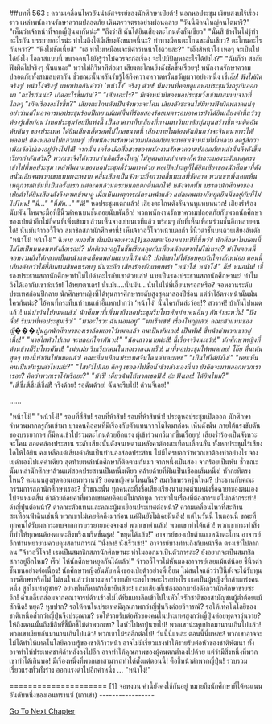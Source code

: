##บทที่ 563 : ความเคลื่อนไหวอันน่าอัศจรรย์ของนักศึกษาเป่ยต้า!
นอกหอประชุม
เงียบสงบไร้เรื่องราว
เหล่าพนักงานรักษาความปลอดภัย เดินตรวจตราอย่างผ่อนคลาย
"วันนี้มีคนใหญ่คนโตมารึ?"
"เห็นว่าเจ้าหน้าที่จากญี่ปุ่นมากันน่ะ"
"ถึงว่าสิ ฉันได้ยินเสียงตะโกนดังลั่นเชียว"
"นั่นสิ ข้างในไม่รู้ทำอะไรกัน บรรยายอะไรน่ะ ทำไมถึงได้มีเสียงดังขนาดนี้นะ? ท่าทางมีคนตะโกนซะลั่นเชียว? ตะโกนอะไรกันหว่า?"
"ฟังไม่ชัดเนี่ยสิ"
"เอ๋ ทำไมเหมือนจะมีคำว่าหน้าโง่ด้วยล่ะ?"
"เอ็งสิหน้าโง่ เหอๆ จะเป็นไปได้ยังไง โอกาสแบบนี้ ขนาดคนโง่ยังรู้ว่าไม่ควรจะก่อเรื่อง จะไปมีปัญหาอะไรได้ยังไง?"
"ฉันก็ว่า สงสัยฟังผิดไปจริงๆ นั่นแหละ"
ทว่าไม่กี่วินาทีต่อมา เสียงตะโกนยิ่งดังชัดขึ้นเรื่อยๆ!
พนักงานรักษาความปลอดภัยทั้งสามสบตากัน ชั่วขณะนั้นพลันรับรู้ได้ถึงความหวาดหวั่นขวัญผวาอย่างหนึ่ง เชี่*เอ๊ย! ฟังไม่ผิดจริงๆ! หน้าโง่จริงๆ! แหกปากกันคำว่า ‘หน้าโง่’ จริงๆ ด้วย!
ทีมงานที่คอยดูแลหอประชุมวิ่งกรูกันออกมา "อะไรกันน่ะ? เกิดอะไรขึ้นกัน!?"
"เสียงอะไร?" มีเจ้าหน้าที่ของหอประชุมวิ่งเข้ามาสมทบจากที่ไกลๆ "เกิดเรื่องอะไรขึ้น?"
เสียงตะโกนดังเป็นจังหวะจะโคน เสียงดังซะจนไม่มีทางฟังผิดพลาดแน่ๆ อย่าว่าแต่ในอาคารหอประชุมร้อยปีเลย แม้แต่พื้นที่ร้อยสองร้อยเมตรรอบอาคารยังได้ยินเสียงด่านี้แว่วๆ ต้องรู้เสียก่อนว่าหอประชุมร้อยปีแห่งนี้ เป็นอาคารเก็บเสียงที่ทางมหาวิทยาลัยทุ่มทุนสร้างขึ้นจนติดอันดับต้นๆ ของประเทศ ได้ยินเสียงเล็ดรอดไปไกลขนาดนี้ เสียงภายในต้องดังเกินกว่าจะจินตนาการได้!
หลอน!
ต้องหลอนไปแล้วแน่ๆ!
ทั้งพนักงานรักษาความปลอดภัยและเหล่าเจ้าหน้าที่ทั้งหลาย อดรู้สึกว่าเพ้อเจ้อไปเองอยู่บ้างไม่ได้!
จากนั้น เครื่องมือสื่อสารของพนักงานรักษาความปลอดภัยเหล่านั้นจึงดังขึ้น เรียกกำลังเสริม? พวกเขาจึงได้ทราบว่าเกิดเรื่องใหญ่ ไม่พูดพล่ามทำเพลงก็คว้ากระบองระงับเหตุตรงเข้าไปที่หอประชุม เหล่าทีมงานของหอประชุมก็ร่วมทางด้วย พอเปิดประตูก็ได้ยินเสียงของนักศึกษาที่ดังสนั่นเสียจนพวกเขาแทบผงะหงาย คลื่นเสียงเป็นจังหวะยิ่งกว่าคลื่นทะเลที่ซัดสาด พวกเขาเพิ่งเคยเห็นเหตุการณ์เช่นนี้เป็นครั้งแรก แต่ละคนล้วนตระหนกแตกตื่นตกใจ!
หลังจากนั้น บรรดานักศึกษาของเป่ยต้าได้ยินเสียงดังจึงตามเข้ามาดู เมื่อเห็นเหตุการณ์ตรงหน้าแล้ว แต่ละคนต่างก็หยุดยืนนิ่งอยู่กับที่ไม่ไปไหน!
"นี่..."
"นี่มัน..."
"ฉิ*!"
หอประชุมแตกแล้ว!
เสียงตะโกนดังลั่นจนหูแทบหนวก!
เสียงร่ำร้องนับพัน ไหนจะมือที่ชี้นิ้วด่าคนบนชั้นลอยนับพันอีก!
พวกพนักงานรักษาความปลอดภัยกับพวกนักศึกษาของเป่ยต้าอีกไม่กี่คนที่เพิ่งเข้ามา ล้วนเห็นจางเย่บนเวทีแล้ว พร้อมๆ กับที่เห็นเพื่อนร่วมชั้นอีกหลายคนได้!
นั่นมันจ้าวอวี้โจว สมาชิกสภานักศึกษานี่!
เห็นจ้าวอวี้โจวหน้าแดงก่ำ ชี้นิ้วด่าชั้นบนด้วยเสียงอันดัง "หน้าโง่! หน้าโง่!"
ฉิ*หาย หมอนั่น นั่นมันจอหงวน[1]ของเขตเจียงหนานปีนี้นี่หว่า! นักศึกษาใหม่คนนี้ไม่ใช่เป็นหนอนหนังสือเรอะ!? ปกติเวลาอยู่ในชั้นเรียนคุยกับเพื่อนน้อยมากไม่ใช่เหรอ? ทำไมตอนนี้จอหงวนถึงได้กลายเป็นหน้าแดงเดือดพล่านแบบนี้กันน่ะ? ปกติเขาไม่ได้ชอบคุยกับใครสักหน่อย ตอนนี้เสียงดังกว่าไอ้ยี่สิบสามสิบคนรอบๆ นั่นซะอีก เสียงร้องชักแหบพร่า "หน้าโง่! หน้าโง่!"
อ๊ะ! หมอนั่น!
เชี่* รองประธานสภานักศึกษาทำไมไปด่าอะไรกับเขาด้วยเล่า!
นายเป็นรองประธานสภานักศึกษานะ! ทำไมถึงได้เอากับเขาล่ะเว้ย!
ไอ้หยาตาเถร! นั่นมัน...นั่นมัน...นั่นไม่ใช่พี่เอี้ยนหรอกหรือ? จอหงวนระดับประเทศก่อนปีกลาย นักศึกษาหญิงที่ได้ทุนการศึกษาระดับสูงสุดมาสองปีซ้อน แต่ว่าไอ้ตรงหน้านั่นมันใครกันน่ะ? ไอ้คนที่กระทืบเท้าบนเก้าอี้แหกปากว่า ‘หน้าโง่’ นั่นใครกันล่ะว้อย!?
สวรรค์!
บ้ากันไปหมดแล้ว!
แม่*บ้ากันไปหมดแล้ว!
นักศึกษาที่เพิ่งมาถึงหอประชุมรีบโทรศัพท์หาคนอื่นๆ กันจ้าละหวั่น!
"ปังจื่อ! รีบมาที่หอประชุมเร็ว!"
"ทำอะไรวะ ฉันนอนอยู่"
"มาเร็วเข้า! เรื่องใหญ่แล้ว! คณะตัวแทนของญี���ปุ่นถูกนักศึกษาของเราล้อมเอาไว้หมดแล้ว คนเป็นพันเลย! เป็นพัน! ชี้หน้าด่าพวกเขาอยู่เนี่ย!"
"นายไสหัวไปเลย จะหลอกใครกันวะ!"
"น้องสาวนายน่ะสิ! นี่เรื่องจริงนะเว้ย!"
นักศึกษาหญิงที่ด้านข้างก็รีบโทรศัพท์!
"เม่ยเม่ย รีบเรียกคนในหอเราลงมาเร็ว! มาที่หอประชุมให้หมดเลย! โอ๊ย ตื่นเต้นสุดๆ ทางนี้บ้ากันไปหมดแล้ว! คณะที่มาเยือนประเทศจีนโดนด่าเละเลย!"
"เป็นไปได้ยังไง!"
"เคยเห็นคนเป็นพันรุมด่าไหมล่ะ?"
"ไสหัวไปเลย คิกๆ เธอลงไปซื้อน้ำข้างล่างเองนี่นา ยังคิดจะมาหลอกพวกเราเรอะ? คิดว่าพวกเราโง่หรือยะ?"
"บ้ารึ! เดี๋ยวฉันให้พวกเธอฟัง! อ่ะ ฟังเลย! ได้ยินไหม?"
"เชี่*เชี่*เชี่*เชี่*เชี่*เชี่*เชี่*! จริงด้วย! รอฉันด้วย! ฉันจะรีบไป! ด่วนจี๋เลย!"


……


"หน้าโง่!"
"หน้าโง่!"
รอบที่สี่สิบ!
รอบที่ห้าสิบ!
รอบที่ห้าสิบห้า!
ประตูหอประชุมเปิดออก นักศึกษาจำนวนมากกรูกันเข้ามา บางคนคือคนที่มีเรื่องกับตัวแทนจากโตไดมาก่อน เห็นดังนั้น ภายใต้แรงขับดันของบรรยากาศ ก็มีคนเข้าไปร่วมตะโกนด้วยอีกแรง ผู้เข้าร่วมทวีมากขึ้นเรื่อยๆ!
เสียงร่ำร้องเป็นจังหวะจะโคน สอดคล้องประสาน ระดับเสียงนั้นดังจนเพดานหลังคาต้องสะเทือนเลื่อนลั่น ทั้งหอประชุมไร้เสียงใดให้ได้ยิน คงเหลือแต่เสียงด่าอันเป็นทำนองสอดประสาน ไม่มีใครบอกว่าพวกเขาต้องทำอย่างไร จางเย่ด่าเองไปแค่คำเดียว สุดท้ายเหล่านักศึกษาก็ติดตามกันมา จากหนึ่งเป็นสอง จากร้อยเป็นพัน ชั่วขณะนั้นเหล่านักศึกษาล้วนแต่สอดประสานเป็นหนึ่งเดียว คล้ายด้ายที่ฟั่นเป็นเชือกเส้นหนึ่ง!
หัวกะทิตรงไหน?
คะแนนสูงสุดตอนเอนทรานซ์?
ยอดหญิงคนไหนกัน?
สมาชิกพรรครุ่นใหม่?
ประธานกับคณะกรรมการสภานักศึกษาเรอะ?
ชั่วขณะนั้น ทุกคนละทิ้งชื่อเสียงเรียงนามยศตำแหน่งชื่อฉายาของตนเองไปจนหมดสิ้น ด่าด้วยถ้อยคำที่พวกเขาเคยคิดแต่ไม่กล้าพูด กระทำในเรื่องที่ต้องการแต่ไม่กล้ากระทำ! ด่าญี่ปุ่นต่อหน้า? ด่าคณะตัวแทนและคณะผู้มาเยือนประเทศต่อหน้า? ความเคลื่อนไหวที่สะท้านสะเทือนฟ้าดินเช่นนี้ พวกเขาไม่เคยคิดถึงมาก่อน แค่ฝันยังไม่เคยฝันถึง! แต่ในวันนี้ ในตอนนี้ ขณะที่ทุกคนได้รับผลกระทบจากการบรรยายของจางเย่ พวกเขาด่าแล้ว! พวกเขาทำได้แล้ว! พวกเขากระทำสิ่งที่ทำให้ทุกคนต้องตกตะลึงพรึงเพริดขั้นสุด!
"หยุดได้แล้ว!" อาจารย์ของเป่ยต้าแถวหน้าตะโกน
อาจารย์อีกท่านพยายามควบคุมสถานการณ์ "นั่งลง! นั่งเร็วเข้า!"
อาจารย์บางท่านถึงกับหน้าซีด ตรงเข้าไปลากคน "จ้าวอวี้โจว! เธอเป็นสมาชิกสภานักศึกษานะ ทำไมออกมาเป็นตัวการล่ะ? ยังอยากจะเป็นสมาชิกสภาอยู่อีกไหม? เร็ว! ให้นักศึกษาหยุดกันได้แล้ว!"
จ้าวอวี้โจวไม่หันมองอาจารย์เลยแม้แต่น้อย ชี้นิ้วด่าชั้นบนอย่างต่อเนื่อง!
นักศึกษาหญิงอันดับหนึ่งของเป่ยต้าอย่างพี่เอี้ยน ไม่สนใจแล้วว่าปีนี้ยังจะได้รับทุนการศึกษาหรือไม่ ไม่สนใจแล้วว่าทางมหาวิทยาลัยจะลงโทษอะไรอย่างไร เธอเป็นผู้หญิงที่กล้าแกร่งคนหนึ่ง สูงไม่เท่าผู้ชาย? อย่างนั้นก็หาเก้าอี้มายืนสิยะ! แถมเสียงที่เปล่งออกมายังดังกว่านักศึกษาชายซะอีก!
คำเกลี้ยกล่อมจากคณาจารย์ด้านข้างไม่ได้ทิ่มแทงลึกเข้าไปในหัวใจรักชาติของสามัญชนผู้ต่ำต้อยแม้สักนิด!
หยุด?
หุบปาก?
รอให้คนในประเทศมีคุณภาพกว่าญี่ปุ่นจึงค่อยวิจารณ์? รอให้เทคโนโลยีของชาติเหนือล้ำกว่าญี่ปุ่นจึงประณาม? รอให้รายรับต่อหัวของคนในประเทศสูงกว่าญี่ปุ่นค่อยพูดจาวุ่นวาย? ให้ถึงตอนนั้นถึงมีสิทธิ์ชี้มือชี้ไม้ด่าพวกเขา?
ไสหัวไปหาปู่นายไป!
พวกเขาน่ะหุบปากมานานเกินไปแล้ว!
พวกเขาเงียบกันมานานเกินไปแล้ว!
พวกเขาไม่รออีกต่อไป! วันนี้นี่แหละ ตอนนี้นี่แหละ!
พวกเขาอาจจะไม่ได้ทำให้เทคโนโลยีความรู้ของชาติก้าวหน้า อาจไม่มีเรี่ยวแรงทำให้รายรับต่อหัวของชาติพัฒนา ทั้งอาจทำให้ประเทศชาติล้าหลังลงไปอีก อาจทำให้คุณภาพของผู้คนตกต่ำลงไปด้วย แต่ว่ามีสิ่งหนึ่งที่พวกเขาทำได้เกินพอ! มีเรื่องหนึ่งที่พวกเขาสามารถทำได้ตั้งแต่ตอนนี้!
คือชี้หน้าด่าพวกญี่ปุ่น!
รวบรวมเรี่ยวแรงทั่วทั้งร่าง ออกแรงด่าไปอีกคำหนึ่ง ... "หน้าโง่!"


=====================
[1] จอหงวน คำนี้ยังคงใช้กันอยู่ หมายถึงนักศึกษาที่ได้คะแนนอันดับหนึ่งของเอนทรานซ์ (เกาเข่า)
*-*-*-*-*-*-*-*-*-*-*-*-*-*-*-*-*-*




[Go To Next Chapter]( ./64.md)
